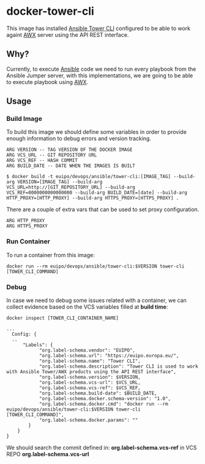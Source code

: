 # docker-tower-cli

This image has installed [Ansible Tower CLI][tower-cli] configured to be able to work againt [AWX][ansible-awx] server using the API REST interface.

## Why?

Currently, to execute [Ansible][ansible] code we need to run every playbook from the Ansible Jumper server, with this implementations, we are going to be able to execute playbook using [AWX][ansible-awx].     

## Usage

### Build Image

To build this image we should define some variables in order to provide enough information to debug errors and version tracking.

```
ARG VERSION -- TAG VERSION OF THE DOCKER IMAGE
ARG VCS_URL -- GIT REPOSITORY URL
ARG VCS_REF -- HASH COMMIT
ARG BUILD_DATE -- DATE WHEN THE IMAGES IS BUILT
```

```console
$ docker build -t euipo/devops/ansible/tower-cli:[IMAGE_TAG] --build-arg VERSION=[IMAGE_TAG] --build-arg VCS_URL=http://[GIT_REPOSITORY_URL] --build-arg VCS_REF=0000000000000000 --build-arg BUILD_DATE=[date] --build-arg HTTP_PROXY=[HTTP_PROXY] --build-arg HTTPS_PROXY=[HTTPS_PROXY] .
```

There are a couple of extra vars that can be used to set proxy configuration.

```
ARG HTTP_PROXY
ARG HTTPS_PROXY
```

### Run Container

To run a container from this image:

```console
docker run --rm euipo/devops/ansible/tower-cli:$VERSION tower-cli [TOWER_CLI_COMMAND]
```

### Debug

In case we need to debug some issues related with a container, we can collect evidence based on the VCS variables filled at **build time**:


```console
docker inspect [TOWER_CLI_CONTAINER_NAME]
```

```console
...
  Config: {
  ..
      "Labels": {
            "org.label-schema.vendor": "EUIPO",
            "org.label-schema.url": "https://euipo.europa.eu/",
            "org.label-schema.name": "Tower CLI",
            "org.label-schema.description": "Tower CLI is used to work with Ansible Tower/AWX products using the API REST interface",
            "org.label-schema.version": $VERSION,
            "org.label-schema.vcs-url": $VCS_URL,
            "org.label-schema.vcs-ref": $VCS_REF,
            "org.label-schema.build-date": $BUILD_DATE,
            "org.label-schema.docker.schema-version": "1.0",
            "org.label-schema.docker.cmd": "docker run --rm euipo/devops/ansible/tower-cli:$VERSION tower-cli [TOWER_CLI_COMMAND]",
            "org.label-schema.docker.params": ""
        }
    }
}
```

We should search the commit defined in: **org.label-schema.vcs-ref** in VCS REPO **org.label-schema.vcs-url** 

[tower-cli]: https://github.com/ansible/tower-cli
[ansible-awx]: https://github.com/ansible/awx
[ansible]: https://www.ansible.com/
[label-schema]: http://label-schema.org/rc1/
[vcs_url]: https://git.euipo.europa.eu/projects/DEVOPSDOCKER/repos/docker-images/browse